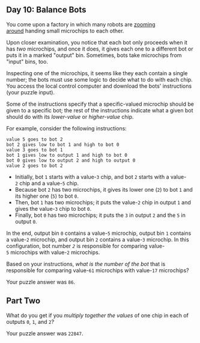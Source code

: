 ## Day 10: Balance Bots

You come upon a factory in which many robots are [zooming around](https://www.youtube.com/watch?v=JnkMyfQ5YfY&t=40) handing small microchips to each other.

Upon closer examination, you notice that each bot only proceeds when it has *two* microchips, and once it does, it gives each one to a different bot or puts it in a marked "output" bin. Sometimes, bots take microchips from "input" bins, too.

Inspecting one of the microchips, it seems like they each contain a single number; the bots must use some logic to decide what to do with each chip. You access the local control computer and download the bots' instructions (your puzzle input).

Some of the instructions specify that a specific-valued microchip should be given to a specific bot; the rest of the instructions indicate what a given bot should do with its *lower-value* or *higher-value* chip.

For example, consider the following instructions:

```
value 5 goes to bot 2
bot 2 gives low to bot 1 and high to bot 0
value 3 goes to bot 1
bot 1 gives low to output 1 and high to bot 0
bot 0 gives low to output 2 and high to output 0
value 2 goes to bot 2
```

- Initially, bot `1` starts with a value-`3` chip, and bot `2` starts with a value-`2` chip and a value-`5` chip.
- Because bot `2` has two microchips, it gives its lower one (`2`) to bot `1` and its higher one (`5`) to bot `0`.
- Then, bot `1` has two microchips; it puts the value-`2` chip in output `1` and gives the value-`3` chip to bot `0`.
- Finally, bot `0` has two microchips; it puts the `3` in output `2` and the `5` in output `0`.

In the end, output bin `0` contains a value-`5` microchip, output bin `1` contains a value-`2` microchip, and output bin `2` contains a value-`3` microchip. In this configuration, bot number *`2`* is responsible for comparing value-`5` microchips with value-`2` microchips.

Based on your instructions, *what is the number of the bot* that is responsible for comparing value-`61` microchips with value-`17` microchips?

Your puzzle answer was `86`.

## Part Two

What do you get if you *multiply together the values* of one chip in each of outputs `0`, `1`, and `2`?

Your puzzle answer was `22847`.
